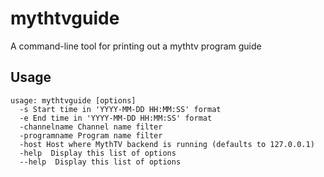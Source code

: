 # mythtvguide
A command-line tool for printing out a mythtv program guide

## Usage

```
usage: mythtvguide [options]
  -s Start time in 'YYYY-MM-DD HH:MM:SS' format
  -e End time in 'YYYY-MM-DD HH:MM:SS' format
  -channelname Channel name filter
  -programname Program name filter
  -host Host where MythTV backend is running (defaults to 127.0.0.1)
  -help  Display this list of options
  --help  Display this list of options
```
